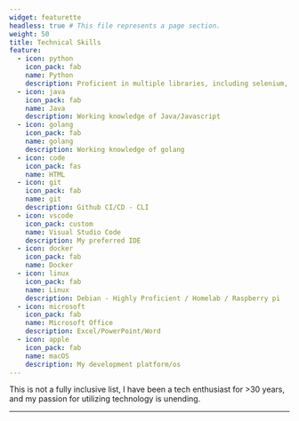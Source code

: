 ```yaml
---
widget: featurette
headless: true # This file represents a page section.
weight: 50
title: Technical Skills
feature:
  - icon: python
    icon_pack: fab
    name: Python
    description: Proficient in multiple libraries, including selenium, NumPy, pandas, pydantic, requests, beautifulsoup
  - icon: java
    icon_pack: fab
    name: Java
    description: Working knowledge of Java/Javascript
  - icon: golang
    icon_pack: fab
    name: golang
    description: Working knowledge of golang
  - icon: code
    icon_pack: fas
    name: HTML
  - icon: git
    icon_pack: fab
    name: git
    description: Github CI/CD - CLI
  - icon: vscode
    icon_pack: custom
    name: Visual Studio Code
    description: My preferred IDE
  - icon: docker
    icon_pack: fab
    name: Docker
  - icon: linux
    icon_pack: fab
    name: Linux
    description: Debian - Highly Proficient / Homelab / Raspberry pi
  - icon: microsoft
    icon_pack: fab
    name: Microsoft Office
    description: Excel/PowerPoint/Word
  - icon: apple
    icon_pack: fab
    name: macOS
    description: My development platform/os
---
```


This is not a fully inclusive list, I have been a tech enthusiast for >30 years, and my passion for utilizing technology is unending.

---
